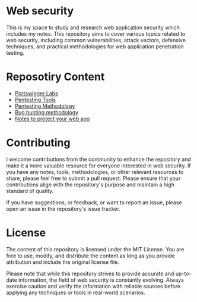 # Web security
This is my space to study and research web application security which includes my notes. This repository aims to cover various topics related to web security, including common vulnerabilities, attack vectors, defensive techniques, and practical methodologies for web application penetration testing.

# Reposotiry Content
- [Portswigger Labs](https://github.com/aboelkassem/portswigger-labs)
- [Pentesting Tools](tools)
- [Pentesting Methodology](pentesting-methodology)
- [Bug hunting methodology](bug-hunting-methodology)
- [Notes to protect your web app](notes-to-protect-your-web-app)


# Contributing
I welcome contributions from the community to enhance the repository and make it a more valuable resource for everyone interested in web security. If you have any notes, tools, methodologies, or other relevant resources to share, please feel free to submit a pull request. Please ensure that your contributions align with the repository's purpose and maintain a high standard of quality.

If you have suggestions, or feedback, or want to report an issue, please open an issue in the repository's issue tracker.

# License
The content of this repository is licensed under the MIT License. You are free to use, modify, and distribute the content as long as you provide attribution and include the original license file.

Please note that while this repository strives to provide accurate and up-to-date information, the field of web security is constantly evolving. Always exercise caution and verify the information with reliable sources before applying any techniques or tools in real-world scenarios.
